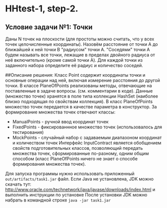 # HHtest-1, step-2.

## Условие задачи №1: Точки
Даны N точек на плоскости (для простоты можно считать, что у всех точек целочисленные координаты).
Назовём расстояние от точки A до ближайшей к ней точки B "радиусом" точки A. "Соседями" точки A будем называть все точки,
 лежащие в пределах двойного радиуса от неё включительно (кроме самой точки A).
Для каждой точки из заданного набора определите её радиус и количество соседей.

##Описание решения: 
Класс Point содержит координаты точки и основные операции над ней, включая измерение расстояния до
другой точки. В классе PlaneOfPoints реализованы методы, отвечающие на поставленные в задаче вопросы. (см. комментарии
в коде). Данные (множество точек) хранятся в поле типа коллекции HashSet (наиболее близко подходящая по свойствам
коллекция). В класс PlaneOfPoints множество точек передается в качестве параметра в конструктор. За формирование
множества точек отвечают классы:
  - ManualPoints - ручной ввод координат точек
  - FixedPoints  - фиксированнное множество точек (использовалось для тестирования)
  - MockPoints   - случайный набор с задаваемым диапазоном координат и количеством точек
Интерфейс InputContract является обобщением свойств подготовительных классов, позволяющий передать множества точек,
сформированные по-разному, одним общим способом (класс PlaneOfPoints ничего не знает о способе формирования множества
точек).

Для запуска программы нужно использовать приложенный ```out/artifacts/task1.jar``` файл. Если Java не установлена, JDK можно скачать тут: http://www.oracle.com/technetwork/java/javase/downloads/index.html и выполнить инструкции по установке
После установки JDK можно набрать в командной строке
```java -jar task1.jar```
